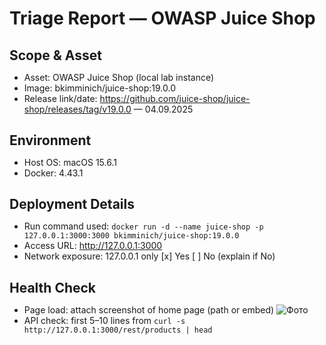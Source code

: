 # Triage Report — OWASP Juice Shop

## Scope & Asset
- Asset: OWASP Juice Shop (local lab instance)
- Image: bkimminich/juice-shop:19.0.0
- Release link/date: https://github.com/juice-shop/juice-shop/releases/tag/v19.0.0 — 04.09.2025

## Environment
- Host OS: macOS 15.6.1
- Docker: 4.43.1

## Deployment Details
- Run command used: `docker run -d --name juice-shop -p 127.0.0.1:3000:3000 bkimminich/juice-shop:19.0.0`
- Access URL: http://127.0.0.1:3000
- Network exposure: 127.0.0.1 only [x] Yes  [ ] No  (explain if No)

## Health Check
- Page load: attach screenshot of home page (path or embed)
![Фото](<iimage.png>)
- API check: first 5–10 lines from `curl -s http://127.0.0.1:3000/rest/products | head`
<html>
  <head>
    <meta charset='utf-8'> 
    <title>Error: Unexpected path: /rest/products</title>
    <style>* {
  margin: 0;
  padding: 0;
  outline: 0;
}

## Surface Snapshot (Triage)
- Login/Registration visible: [x] Yes  [ ] No — notes: <...>
- Product listing/search present: [x] Yes  [ ] No — notes: <...>
- Admin or account area discoverable: [ ] Yes  [ ] No — notes: account area is accessible, admin info can be faked or mailfored
- Client-side errors in console: [ ] Yes  [x] No — notes: <...>
- Security headers (quick look — optional): `curl -I http://127.0.0.1:3000` → CSP/HSTS present? no notes: <...>
HTTP/1.1 200 OK
Access-Control-Allow-Origin: *
X-Content-Type-Options: nosniff
X-Frame-Options: SAMEORIGIN
Feature-Policy: payment 'self'
X-Recruiting: /#/jobs
Accept-Ranges: bytes
Cache-Control: public, max-age=0
Last-Modified: Mon, 15 Sep 2025 19:37:31 GMT
ETag: W/"124fa-1994ee1e725"
Content-Type: text/html; charset=UTF-8
Content-Length: 75002
Vary: Accept-Encoding
Date: Mon, 15 Sep 2025 20:02:47 GMT
Connection: keep-alive
Keep-Alive: timeout=5

## Risks Observed (Top 3)
1) XSS Vulnerability
Lack of CSP with extensive user input handling (search, forms) enables arbitrary JavaScript execution
2) Information Leakage via Error Messages
Authentication endpoints return overly detailed error responses 
3) Missing Security Headers
Absence of CSP and HTTP HSTS headers increases client-side attacks and man-in-the-middle exploits
